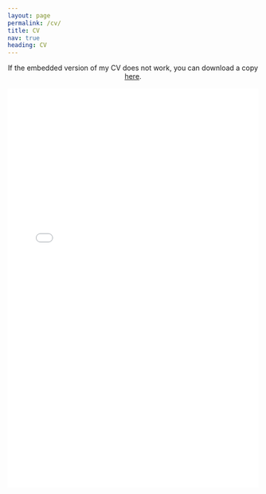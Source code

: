 ```yaml
---
layout: page
permalink: /cv/
title: CV
nav: true
heading: CV
---
```



<center>
If the embedded version of my CV does not work, you can download a copy <a href="/assets/pdf/Schaposnik_CV_2022.pdf" target="_blank">here</a>.
</center>

<br>

<center>
<object data="/assets/pdf/Schaposnik_CV_2022.pdf#view=FitH&pagemode=none" width="100%" height="800px" type="application/pdf">
    <embed src="/assets/pdf/Schaposnik_CV_2022.pdf#view=FitH&pagemode=none" width="100%" height="800px" type="application/pdf" />
</object>
</center>